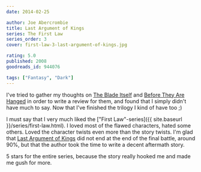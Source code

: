 ```yaml
---
date: 2014-02-25

author: Joe Abercrombie
title: Last Argument of Kings
series: The First Law
series_order: 3
cover: first-law-3-last-argument-of-kings.jpg

rating: 5.0
published: 2008
goodreads_id: 944076

tags: ["Fantasy", "Dark"]
---
```


I've tried to gather my thoughts on [The Blade Itself](2014-02-03-Joe-Abercrombie---The-Blade-Itself.md) and [Before They Are Hanged](2014-02-13-Joe-Abercrombie---Before-They-are-Hanged.md) in order to write a review for them, and found that I simply didn't have much to say. Now that I've finished the trilogy I kind of have too ;)

<!--more-->

I must say that I very much liked the ["First Law"-series]({{ site.baseurl }}/series/first-law.html). I loved most of the flawed characters, hated some others. Loved the character twists even more than the story twists. I'm glad that [Last Argument of Kings]() did not end at the end of the final battle, around 90%, but that the author took the time to write a decent aftermath story.

5 stars for the entire series, because the story really hooked me and made me gush for more.
